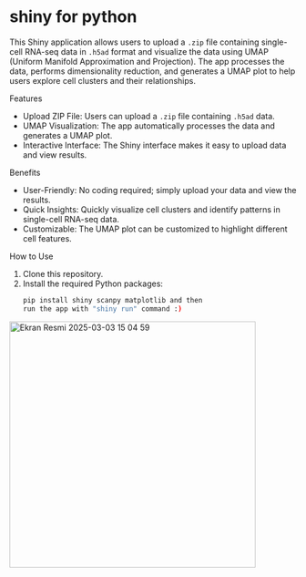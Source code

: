 # shiny for python
This Shiny application allows users to upload a `.zip` file containing single-cell RNA-seq data in `.h5ad` format and visualize the data using UMAP (Uniform Manifold Approximation and Projection). The app processes the data, performs dimensionality reduction, and generates a UMAP plot to help users explore cell clusters and their relationships.

Features
- Upload ZIP File: Users can upload a `.zip` file containing `.h5ad` data.
- UMAP Visualization: The app automatically processes the data and generates a UMAP plot.
- Interactive Interface: The Shiny interface makes it easy to upload data and view results.

Benefits
- User-Friendly: No coding required; simply upload your data and view the results.
- Quick Insights: Quickly visualize cell clusters and identify patterns in single-cell RNA-seq data.
- Customizable: The UMAP plot can be customized to highlight different cell features.

How to Use
1. Clone this repository.
2. Install the required Python packages:
   ```bash
   pip install shiny scanpy matplotlib and then
   run the app with "shiny run" command :)

<img width="432" alt="Ekran Resmi 2025-03-03 15 04 59" src="https://github.com/user-attachments/assets/d4b6b3b9-27db-4fbe-917c-131f50511e23" />



